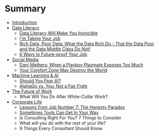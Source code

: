 # Summary

* [Introduction](README.md)
* [Data Literacy](chapter1.md)
   * [Data Literacy Will Make You Invincible](data_literacy_will_make_you_invincible.md)
   * [I'm Taking Your Job](im_taking_your_job.md)
   * [Rich Data, Poor Data: What the Data Rich Do - That the Data Poor and the Data Middle Class Do Not!](rich_data,_poor_data_what_the_data_rich_do_-_that_.md)
   * [6 Ways to Future-proof Your Job](6_ways_to_future-proof_your_job.md)
* [Social Media](social_media.md)
   * [Dani Mathers: When a Playboy Playmate Exposes Too Much](dani_mathers_when_a_playboy_playmate_exposes_too_m.md)
   * [Your Comfort Zone May Destroy the World](your_comfort_zone_may_destroy_the_world.md)
* [Machine Learning & AI](machine_learning_&_ai.md)
   * [Should You Fear AI?](should_you_fear_ai.md)
   * [AlphaGo vs. You: Not a Fair Fight](alphago_vs_you_not_a_fair_fight.md)
* [The Future of Work](the_future_of_work.md)
   * What Will You Do After White-Collar Work?
* [Corporate Life](corporate_life.md)
   * [Lessons from Job Number 7: The Honesty Paradox](lessons_from_job_number_7_the_honesty_paradox.md)
   * [Sometimes Tools Can Get In Your Way](sometimes_tools_can_get_in_your_way.md)
   * Is Consulting Right For You? 7 Things to Consider
   * What will you do with the rest of your life?
   * 9 Things Every Consultant Should Know

